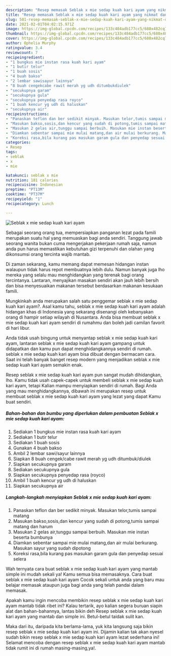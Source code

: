 ```yaml
---
description: "Resep memasak Seblak x mie sedap kuah kari ayam yang nikmat dan Mudah Dibuat"
title: "Resep memasak Seblak x mie sedap kuah kari ayam yang nikmat dan Mudah Dibuat"
slug: 501-resep-memasak-seblak-x-mie-sedap-kuah-kari-ayam-yang-nikmat-dan-mudah-dibuat
date: 2021-02-01T04:02:15.971Z
image: https://img-global.cpcdn.com/recipes/133c484adb177cc5/680x482cq70/seblak-x-mie-sedap-kuah-kari-ayam-foto-resep-utama.jpg
thumbnail: https://img-global.cpcdn.com/recipes/133c484adb177cc5/680x482cq70/seblak-x-mie-sedap-kuah-kari-ayam-foto-resep-utama.jpg
cover: https://img-global.cpcdn.com/recipes/133c484adb177cc5/680x482cq70/seblak-x-mie-sedap-kuah-kari-ayam-foto-resep-utama.jpg
author: Ophelia Murphy
ratingvalue: 3.4
reviewcount: 7
recipeingredient:
- "1 bungkus mie instan rasa kuah kari ayam"
- "1 butir telur"
- "1 buah sosis"
- "4 buah bakso"
- "2 lembar sawisayur lainnya"
- "8 buah cengekcabe rawit merah yg udh ditumbukdiulek"
- "secukupnya garam"
- "secukupnya gula"
- "secukupnya penyedap rasa royco"
- "1 buah kencur yg udh di haluskan"
- "secukupnya air"
recipeinstructions:
- "Panaskan teflon dan ber sedikit minyak. Masukan telor,tumis sampai matang"
- "Masukan bakso,sosis,dan kencur yang sudah di potong,tumis sampai matang dan harum"
- "Masukan 2 gelas air,tunggu sampai berbuih. Masukan mie instan beserta bumbunya"
- "Diamkan sebentar sampai mie mulai matang,dan air mulai berkurang. Masukan sayur yang sudah dipotong"
- "Koreksi rasa,bila kurang pas masukan garam gula dan penyedap sesuai selera"
categories:
- Resep
tags:
- seblak
- x
- mie

katakunci: seblak x mie 
nutrition: 181 calories
recipecuisine: Indonesian
preptime: "PT13M"
cooktime: "PT37M"
recipeyield: "1"
recipecategory: Lunch

---
```



![Seblak x mie sedap kuah kari ayam](https://img-global.cpcdn.com/recipes/133c484adb177cc5/680x482cq70/seblak-x-mie-sedap-kuah-kari-ayam-foto-resep-utama.jpg)

Sebagai seorang orang tua, mempersiapkan panganan lezat pada famili merupakan suatu hal yang memuaskan bagi anda sendiri. Tanggung jawab seorang  wanita bukan cuma mengerjakan pekerjaan rumah saja, namun anda pun harus memastikan kebutuhan gizi terpenuhi dan olahan yang dikonsumsi orang tercinta wajib mantab.

Di zaman  sekarang, kamu memang dapat memesan hidangan instan walaupun tidak harus repot membuatnya lebih dulu. Namun banyak juga lho mereka yang selalu mau menghidangkan yang terenak bagi orang tercintanya. Lantaran, menyajikan masakan sendiri akan jauh lebih bersih dan bisa menyesuaikan makanan tersebut berdasarkan makanan kesukaan famili. 



Mungkinkah anda merupakan salah satu penggemar seblak x mie sedap kuah kari ayam?. Asal kamu tahu, seblak x mie sedap kuah kari ayam adalah hidangan khas di Indonesia yang sekarang disenangi oleh kebanyakan orang di hampir setiap wilayah di Nusantara. Anda bisa membuat seblak x mie sedap kuah kari ayam sendiri di rumahmu dan boleh jadi camilan favorit di hari libur.

Anda tidak usah bingung untuk menyantap seblak x mie sedap kuah kari ayam, lantaran seblak x mie sedap kuah kari ayam gampang untuk didapatkan dan kamu pun dapat menghidangkannya sendiri di rumah. seblak x mie sedap kuah kari ayam bisa dibuat dengan bermacam cara. Saat ini telah banyak banget resep modern yang menjadikan seblak x mie sedap kuah kari ayam semakin enak.

Resep seblak x mie sedap kuah kari ayam pun sangat mudah dihidangkan, lho. Kamu tidak usah capek-capek untuk membeli seblak x mie sedap kuah kari ayam, tetapi Kalian mampu menyiapkan sendiri di rumah. Bagi Anda yang mau menghidangkannya, dibawah ini merupakan resep untuk membuat seblak x mie sedap kuah kari ayam yang lezat yang dapat Kamu buat sendiri.

<!--inarticleads1-->

##### Bahan-bahan dan bumbu yang diperlukan dalam pembuatan Seblak x mie sedap kuah kari ayam:

1. Sediakan 1 bungkus mie instan rasa kuah kari ayam
1. Sediakan 1 butir telur
1. Sediakan 1 buah sosis
1. Gunakan 4 buah bakso
1. Ambil 2 lembar sawi/sayur lainnya
1. Siapkan 8 buah cengek/cabe rawit merah yg udh ditumbuk/diulek
1. Siapkan secukupnya garam
1. Sediakan secukupnya gula
1. Siapkan secukupnya penyedap rasa (royco)
1. Ambil 1 buah kencur yg udh di haluskan
1. Siapkan secukupnya air




<!--inarticleads2-->

##### Langkah-langkah menyiapkan Seblak x mie sedap kuah kari ayam:

1. Panaskan teflon dan ber sedikit minyak. Masukan telor,tumis sampai matang
1. Masukan bakso,sosis,dan kencur yang sudah di potong,tumis sampai matang dan harum
1. Masukan 2 gelas air,tunggu sampai berbuih. Masukan mie instan beserta bumbunya
1. Diamkan sebentar sampai mie mulai matang,dan air mulai berkurang. Masukan sayur yang sudah dipotong
1. Koreksi rasa,bila kurang pas masukan garam gula dan penyedap sesuai selera




Wah ternyata cara buat seblak x mie sedap kuah kari ayam yang mantab simple ini mudah sekali ya! Kamu semua bisa memasaknya. Cara buat seblak x mie sedap kuah kari ayam Cocok sekali untuk anda yang baru mau belajar memasak ataupun juga bagi anda yang telah pandai dalam memasak.

Apakah kamu ingin mencoba membikin resep seblak x mie sedap kuah kari ayam mantab tidak ribet ini? Kalau tertarik, ayo kalian segera buruan siapin alat dan bahan-bahannya, lantas bikin deh Resep seblak x mie sedap kuah kari ayam yang mantab dan simple ini. Betul-betul taidak sulit kan. 

Maka dari itu, daripada kita berlama-lama, yuk kita langsung saja bikin resep seblak x mie sedap kuah kari ayam ini. Dijamin kalian tak akan nyesel sudah bikin resep seblak x mie sedap kuah kari ayam lezat sederhana ini! Selamat mencoba dengan resep seblak x mie sedap kuah kari ayam mantab tidak rumit ini di rumah masing-masing,ya!.

